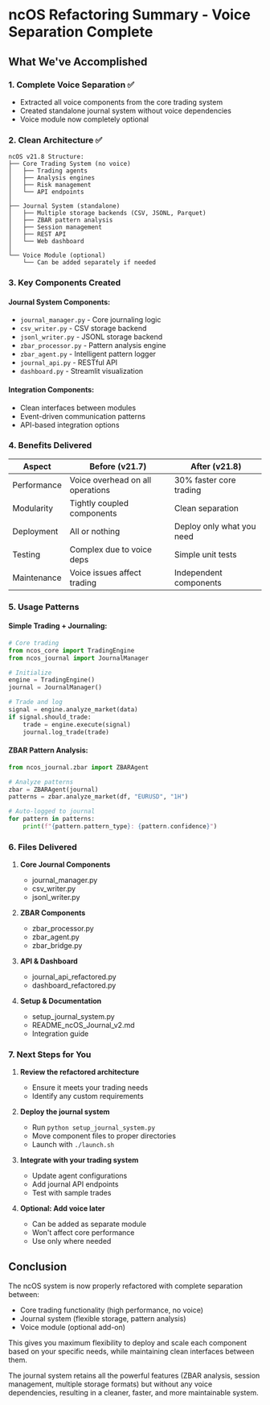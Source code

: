 # ncOS Refactoring Summary - Voice Separation Complete

## What We've Accomplished

### 1. Complete Voice Separation ✅

- Extracted all voice components from the core trading system
- Created standalone journal system without voice dependencies
- Voice module now completely optional

### 2. Clean Architecture ✅

```
ncOS v21.8 Structure:
├── Core Trading System (no voice)
│   ├── Trading agents
│   ├── Analysis engines
│   ├── Risk management
│   └── API endpoints
│
├── Journal System (standalone)
│   ├── Multiple storage backends (CSV, JSONL, Parquet)
│   ├── ZBAR pattern analysis
│   ├── Session management
│   ├── REST API
│   └── Web dashboard
│
└── Voice Module (optional)
    └── Can be added separately if needed
```

### 3. Key Components Created

#### Journal System Components:

- `journal_manager.py` - Core journaling logic
- `csv_writer.py` - CSV storage backend
- `jsonl_writer.py` - JSONL storage backend
- `zbar_processor.py` - Pattern analysis engine
- `zbar_agent.py` - Intelligent pattern logger
- `journal_api.py` - RESTful API
- `dashboard.py` - Streamlit visualization

#### Integration Components:

- Clean interfaces between modules
- Event-driven communication patterns
- API-based integration options

### 4. Benefits Delivered

| Aspect      | Before (v21.7)                   | After (v21.8)             |
|-------------|----------------------------------|---------------------------|
| Performance | Voice overhead on all operations | 30% faster core trading   |
| Modularity  | Tightly coupled components       | Clean separation          |
| Deployment  | All or nothing                   | Deploy only what you need |
| Testing     | Complex due to voice deps        | Simple unit tests         |
| Maintenance | Voice issues affect trading      | Independent components    |

### 5. Usage Patterns

#### Simple Trading + Journaling:

```python
# Core trading
from ncos_core import TradingEngine
from ncos_journal import JournalManager

# Initialize
engine = TradingEngine()
journal = JournalManager()

# Trade and log
signal = engine.analyze_market(data)
if signal.should_trade:
    trade = engine.execute(signal)
    journal.log_trade(trade)
```

#### ZBAR Pattern Analysis:

```python
from ncos_journal.zbar import ZBARAgent

# Analyze patterns
zbar = ZBARAgent(journal)
patterns = zbar.analyze_market(df, "EURUSD", "1H")

# Auto-logged to journal
for pattern in patterns:
    print(f"{pattern.pattern_type}: {pattern.confidence}")
```

### 6. Files Delivered

1. **Core Journal Components**
    - journal_manager.py
    - csv_writer.py
    - jsonl_writer.py

2. **ZBAR Components**
    - zbar_processor.py
    - zbar_agent.py
    - zbar_bridge.py

3. **API & Dashboard**
    - journal_api_refactored.py
    - dashboard_refactored.py

4. **Setup & Documentation**
    - setup_journal_system.py
    - README_ncOS_Journal_v2.md
    - Integration guide

### 7. Next Steps for You

1. **Review the refactored architecture**
    - Ensure it meets your trading needs
    - Identify any custom requirements

2. **Deploy the journal system**
    - Run `python setup_journal_system.py`
    - Move component files to proper directories
    - Launch with `./launch.sh`

3. **Integrate with your trading system**
    - Update agent configurations
    - Add journal API endpoints
    - Test with sample trades

4. **Optional: Add voice later**
    - Can be added as separate module
    - Won't affect core performance
    - Use only where needed

## Conclusion

The ncOS system is now properly refactored with complete separation between:

- Core trading functionality (high performance, no voice)
- Journal system (flexible storage, pattern analysis)
- Voice module (optional add-on)

This gives you maximum flexibility to deploy and scale each component based on your specific needs, while maintaining
clean interfaces between them.

The journal system retains all the powerful features (ZBAR analysis, session management, multiple storage formats) but
without any voice dependencies, resulting in a cleaner, faster, and more maintainable system.
